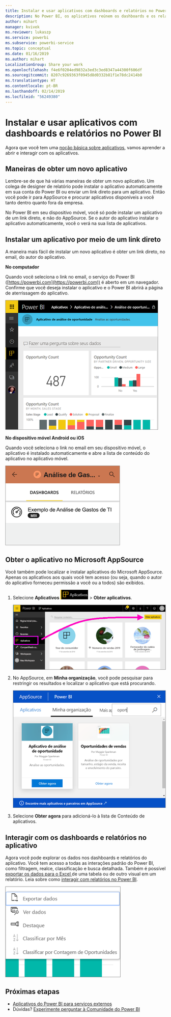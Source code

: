 ```yaml
---
title: Instalar e usar aplicativos com dashboards e relatórios no Power BI
description: No Power BI, os aplicativos reúnem os dashboards e os relatórios relacionados em um só local.
author: mihart
manager: kvivek
ms.reviewer: lukaszp
ms.service: powerbi
ms.subservice: powerbi-service
ms.topic: conceptual
ms.date: 01/16/2019
ms.author: mihart
LocalizationGroup: Share your work
ms.openlocfilehash: f4e6f0204ed9832a3ed3c3ed8347a44300f606df
ms.sourcegitcommit: 8207c9269363f0945d8d0332b81f1e78dc2414b0
ms.translationtype: HT
ms.contentlocale: pt-BR
ms.lasthandoff: 02/14/2019
ms.locfileid: "56249380"
---
```

# <a name="install-and-use-apps-with-dashboards-and-reports-in-power-bi"></a>Instalar e usar aplicativos com dashboards e relatórios no Power BI
Agora que você tem uma [noção básica sobre aplicativos](end-user-apps.md), vamos aprender a abrir e interagir com os aplicativos. 

## <a name="ways-to-get-a-new-app"></a>Maneiras de obter um novo aplicativo
Lembre-se de que há várias maneiras de obter um novo aplicativo. Um colega de designer de relatório pode instalar o aplicativo automaticamente em sua conta do Power BI ou enviar um link direto para um aplicativo. Então você pode ir para AppSource e procurar aplicativos disponíveis a você tanto dentro quanto fora da empresa. 

No Power BI em seu dispositivo móvel, você só pode instalar um aplicativo de um link direto, e não do AppSource. Se o autor do aplicativo instalar o aplicativo automaticamente, você o verá na sua lista de aplicativos.

## <a name="install-an-app-from-a-direct-link"></a>Instalar um aplicativo por meio de um link direto
A maneira mais fácil de instalar um novo aplicativo é obter um link direto, no email, do autor do aplicativo.  

**No computador** 

Quando você seleciona o link no email, o serviço do Power BI ([https://powerbi.com](https://powerbi.com)) é aberto em um navegador. Confirme que você deseja instalar o aplicativo e o Power BI abrirá a página de aterrissagem do aplicativo.

![Página de aterrissagem do aplicativo no serviço do Power BI](./media/end-user-app-view/power-bi-app-landing-page-opportunity-480.png)

**No dispositivo móvel Android ou iOS** 

Quando você seleciona o link no email em seu dispositivo móvel, o aplicativo é instalado automaticamente e abre a lista de conteúdo do aplicativo no aplicativo móvel. 

![Lista de conteúdo do aplicativo no dispositivo móvel](./media/end-user-app-view/power-bi-app-index-it-spend-360.png)

## <a name="get-the-app-from-microsoft-appsource"></a>Obter o aplicativo no Microsoft AppSource
Você também pode localizar e instalar aplicativos do Microsoft AppSource. Apenas os aplicativos aos quais você tem acesso (ou seja, quando o autor do aplicativo forneceu permissão a você ou a todos) são exibidos.

1. Selecione **Aplicativos** ![Aplicativos no painel de navegação à esquerda](./media/end-user-apps/power-bi-apps-bar.png) > **Obter aplicativos**. 
   
     ![O ícone Obter aplicativos](./media/end-user-app-view/power-bi-get-apps.png)
2. No AppSource, em **Minha organização**, você pode pesquisar para restringir os resultados e localizar o aplicativo que está procurando.
   
     ![No AppSource, em Minha organização](./media/end-user-app-view/power-bi-appsource-my-org.png)
3. Selecione **Obter agora** para adicioná-lo à lista de Conteúdo de aplicativos. 

## <a name="interact-with-the-dashboards-and-reports-in-the-app"></a>Interagir com os dashboards e relatórios no aplicativo
Agora você pode explorar os dados nos dashboards e relatórios do aplicativo. Você tem acesso a todas as interações padrão do Power BI, como filtragem, realce, classificação e busca detalhada. Também é possível [exportar os dados para o Excel ](end-user-export-data.md) de uma tabela ou de outro visual em um relatório. Leia sobre como [interagir com relatórios no Power BI](end-user-reading-view.md). 

![Exportar dados de um visual do Power BI](./media/end-user-app-view/power-bi-service-export-data-visual.png)


## <a name="next-steps"></a>Próximas etapas
* [Aplicativos do Power BI para serviços externos](end-user-connect-to-services.md)
* Dúvidas? [Experimente perguntar à Comunidade do Power BI](http://community.powerbi.com/)


